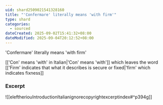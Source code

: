 ```yaml
---
uid: shard2509021541328160
title: "'Confermare' literally means 'with firm'"
type: shard
categories:
  - sourced
dateCreated: 2025-09-02T15:41:32+08:00
dateModified: 2025-09-04T20:12:52+08:00
---
```

'Confermare' literally means 'with firm'

[['Con' means 'with' in Italian|'Con' means 'with']] which leaves the word [['Firm' indicates that what it describes is secure or fixed|'firm' which indicates fixness]]
### Excerpt
![[eleftheriouIntroductionItalianignorecopyrightexcerptindex#^p394g]]